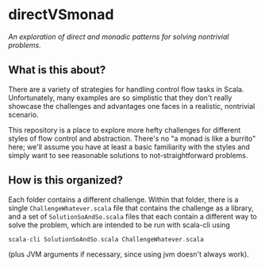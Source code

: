 # directVSmonad

_An exploration of direct and monadic patterns for solving nontrivial
problems._

## What is this about?

There are a variety of strategies for handling control flow tasks in
Scala.  Unfortunately, many examples are so simplistic that they don't
really showcase the challenges and advantages one faces in a realistic,
nontrivial scenario.

This repository is a place to explore more hefty challenges for different
styles of flow control and abstraction.  There's no "a monad is like
a burrito" here; we'll assume you have at least a basic familiarity with
the styles and simply want to see reasonable solutions to
not-straightforward problems.

## How is this organized?

Each folder contains a different challenge.  Within that folder, there is
a single `ChallengeWhatever.scala` file that contains the challenge as
a library, and a set of `SolutionSoAndSo.scala` files that each contain
a different way to solve the problem, which are intended to be run
with scala-cli using

```scala
scala-cli SolutionSoAndSo.scala ChallengeWhatever.scala
```

(plus JVM arguments if necessary, since using jvm doesn't always work).
